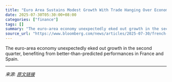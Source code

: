```yaml
---
title: "Euro Area Sustains Modest Growth With Trade Hanging Over Economy"
date: 2025-07-30T05:30:00+08:00
categories: ["finance"]
tags: []
summary: "The euro-area economy unexpectedly eked out growth in the second quarter, benefiting from better-than-predicted performances in France and Spain."
source_url: "https://www.bloomberg.com/news/articles/2025-07-30/french-economy-unexpectedly-accelerates-despite-trade-doubts"
---
```


The euro-area economy unexpectedly eked out growth in the second quarter, benefiting from better-than-predicted performances in France and Spain.

---

*来源: [原文链接](https://www.bloomberg.com/news/articles/2025-07-30/french-economy-unexpectedly-accelerates-despite-trade-doubts)*
